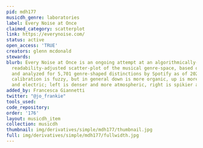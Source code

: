 ```yaml
---
pid: mdh177
musicdh_genre: laboratories
label: Every Noise at Once
claimed_category: scatterplot
link: https://everynoise.com/
status: active
open_access: 'TRUE'
creators: glenn mcdonald
stewards: 
blurb: Every Noise at Once is an ongoing attempt at an algorithmically-generated,
  readability-adjusted scatter-plot of the musical genre-space, based on data tracked
  and analyzed for 5,701 genre-shaped distinctions by Spotify as of 2021-12-02. The
  calibration is fuzzy, but in general down is more organic, up is more mechanical
  and electric; left is denser and more atmospheric, right is spikier and bouncier.
added_by: Francesca Giannetti
twitter: "@jo_frankie"
tools_used: 
code_repository: 
order: '176'
layout: musicdh_item
collection: musicdh
thumbnail: img/derivatives/simple/mdh177/thumbnail.jpg
full: img/derivatives/simple/mdh177/fullwidth.jpg
---
```

